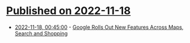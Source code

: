 # [Published on 2022-11-18](index.md)

* [2022-11-18, 00:45:00](https://tech.slashdot.org/story/22/11/17/230257/google-rolls-out-new-features-across-maps-search-and-shopping?utm_source=rss1.0mainlinkanon&utm_medium=feed) - [Google Rolls Out New Features Across Maps, Search and Shopping](https://tech.slashdot.org/story/22/11/17/230257/google-rolls-out-new-features-across-maps-search-and-shopping?utm_source=rss1.0mainlinkanon&utm_medium=feed)
